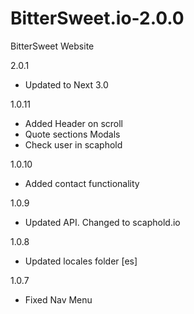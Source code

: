 # BitterSweet.io-2.0.0
BitterSweet Website

2.0.1

* Updated to Next 3.0

1.0.11

* Added Header on scroll
* Quote sections Modals
* Check user in scaphold

1.0.10

* Added contact functionality

1.0.9

* Updated API. Changed to scaphold.io

1.0.8

* Updated locales folder [es]

1.0.7

* Fixed Nav Menu
